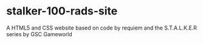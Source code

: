 # stalker-100-rads-site
A HTML5 and CSS website based on code by requiem and the S.T.A.L.K.E.R series by GSC Gameworld
